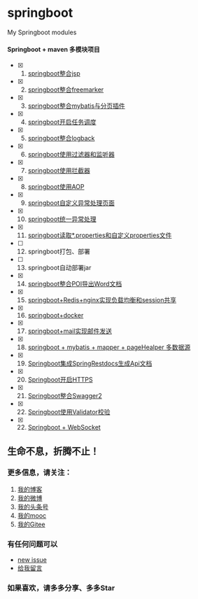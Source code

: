 # springboot
My Springboot modules

#### Springboot + maven 多模块项目

- [x] 1. [springboot整合jsp](https://github.com/zhangyd-c/springboot/tree/master/springboot-jsp)
- [x] 2. [springboot整合freemarker](https://github.com/zhangyd-c/springboot/tree/master/springboot-freemark)
- [x] 3. [springboot整合mybatis与分页插件](https://github.com/zhangyd-c/springboot/tree/master/springboot-mybatis)
- [x] 4. [springboot开启任务调度](https://github.com/zhangyd-c/springboot/tree/master/springboot-schedule)
- [x] 5. [springboot整合logback](https://github.com/zhangyd-c/springboot/tree/master/springboot-logback)
- [x] 6. [springboot使用过滤器和监听器](https://github.com/zhangyd-c/springboot/tree/master/springboot-servlet)
- [x] 7. [springboot使用拦截器](https://github.com/zhangyd-c/springboot/tree/master/springboot-interceptor)  
- [x] 8. [springboot使用AOP](https://github.com/zhangyd-c/springboot/tree/master/springboot-aop)
- [x] 9. [springboot自定义异常处理页面](https://github.com/zhangyd-c/springboot/tree/master/springboot-errorpage)
- [x] 10. [springboot统一异常处理](https://github.com/zhangyd-c/springboot/tree/master/springboot-exception)
- [x] 11. [springboot读取*.properties和自定义properties文件](https://github.com/zhangyd-c/springboot/tree/master/springboot-property)
- [ ] 12. springboot打包、部署
- [ ] 13. springboot自动部署jar
- [x] 14. [springboot整合POI导出Word文档](https://github.com/zhangyd-c/springboot/tree/master/springboot-poi)
- [x] 15. [springboot+Redis+nginx实现负载均衡和session共享](https://github.com/zhangyd-c/springboot/tree/master/springboot-session)
- [x] 16. [springboot+docker](https://github.com/zhangyd-c/springboot/tree/master/springboot-docker)
- [x] 17. [springboot+mail实现邮件发送](https://github.com/zhangyd-c/springboot/tree/master/springboot-mail)
- [x] 18. [springboot + mybatis + mapper + pageHealper 多数据源](https://github.com/zhangyd-c/springboot/tree/master/springboot-multi-datasource)
- [x] 19. [Springboot集成SpringRestdocs生成Api文档](https://github.com/zhangyd-c/springboot/tree/master/springboot-restdocs)
- [x] 20. [Springboot开启HTTPS](https://github.com/zhangyd-c/springboot/tree/master/springboot-ssl)
- [x] 21. [Springboot整合Swagger2](https://github.com/zhangyd-c/springboot/tree/master/springboot-swagger)
- [x] 22. [Springboot使用Validator校验](https://github.com/zhangyd-c/springboot/tree/master/springboot-validator)
- [x] 22. [Springboot + WebSocket](https://github.com/zhangyd-c/springboot/tree/master/springboot-websocket)

## 生命不息，折腾不止！
### 更多信息，请关注：
1. [我的博客](http://www.zhyd.me)
2. [我的微博](http://weibo.com/211230415)
3. [我的头条号](http://www.toutiao.com/c/user/3286958681/)
4. [我的mooc](http://www.imooc.com/u/1175248/articles)
5. [我的Gitee](https://gitee.com/yadong.zhang)

### 有任何问题可以
- [new issue](https://github.com/zhangyd-c/springboot/issues)
- [给我留言](http://www.zhyd.me/guestbook)
### 如果喜欢，请多多分享、多多Star
